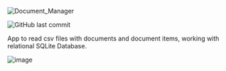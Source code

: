 ![Document_Manager](https://github.com/MaciejPuchalskii/CsvReader/assets/116656797/fc08bf47-d4ac-4fd2-b7c0-3e421cab0302)

![GitHub last commit](https://img.shields.io/github/last-commit/MaciejPuchalskii/CsvReader)

App to read csv files with documents and document items, working with relational SQLite Database. 

![image](https://github.com/MaciejPuchalskii/CsvReader/assets/116656797/cdc0adc1-6286-442c-bc8a-1b39ef226bc2)
